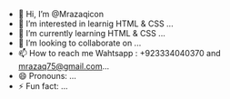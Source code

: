 - 👋 Hi, I’m @Mrazaqicon
- 👀 I’m interested in learnig HTML & CSS ...
- 🌱 I’m currently learning HTML & CSS ...
- 💞️ I’m looking to collaborate on ...
- 📫 How to reach me Wahtsapp : +923334040370 and mrazaq75@gmail.com...
- 😄 Pronouns: ...
- ⚡ Fun fact: ...

<!---
Mrazaqicon/Mrazaqicon is a ✨ special ✨ repository because its `README.md` (this file) appears on your GitHub profile.
You can click the Preview link to take a look at your changes.
--->
